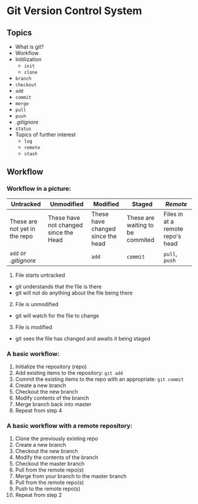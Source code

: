 # Git Version Control System

## Topics
* What is git?
* Workflow
* Initilization
  * `init`
  * `clone`
* `branch`
* `checkout`
* `add`
* `commit`
* `merge`
* `pull`
* `push`
* *.gitignore*
* `status`
* Topics of further interest
  * `log`
  * `remote`
  * `stash`

## Workflow

### Workflow in a picture:

|Untracked|Unmodified|Modified|Staged|*Remote*|
|---------|----------|--------|------|--------|
|These are not yet in the repo|These have not changed since the Head|These have changed since the head|These are waiting to be commited|Files in at a remote repo's head|
|`add` or *.gitignore*||`add`|`commit`|`pull`, `push`|

1. File starts untracked
  * git understands that the file is there
  * git will not do anything about the file being there
2. File is unmodified
  * git will watch for the file to change
3. File is modified
  * git sees the file has changed and awaits it being staged
  

### A basic workflow:
1. Initialize the repository (repo)
2. Add existing items to the repository: `git add`
3. Commit the existing items to the repo with an appropriate: `git commit`
4. Create a new branch
5. Checkout the new branch
6. Modify contents of the branch
7. Merge branch back into master
8. Repeat from step 4

### A basic workflow with a remote repository:

1. Clone the previously existing repo
2. Create a new branch
3. Checkout the new branch
4. Modify the contents of the branch
5. Checkout the master branch
6. Pull from the remote repo(s)
7. Merge from your branch to the master branch
8. Pull from the remote repo(s)
9. Push to the remote repo(s)
10. Repeat from step 2
